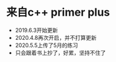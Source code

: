 # 来自c++ primer plus
* 2019.6.3开始更新<br>
* 2020.4.8再次开启，并不打算更新<br>
* 2020.5.5上传了5月的练习<br>
* 只会跟着书上抄了，好累，坚持不住了<br>
